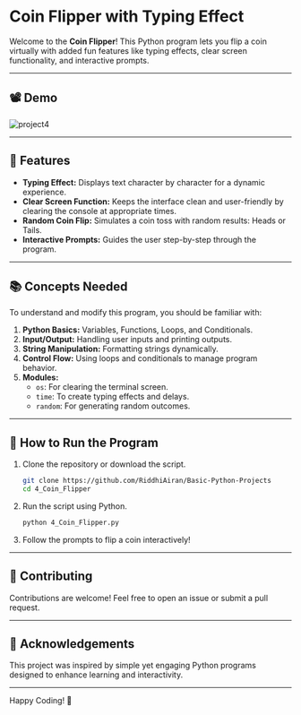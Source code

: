 # Coin Flipper with Typing Effect

Welcome to the **Coin Flipper**! This Python program lets you flip a coin virtually with added fun features like typing effects, clear screen functionality, and interactive prompts.

---

## 📽️ Demo
![project4](https://github.com/user-attachments/assets/53d83919-78e8-429d-bd0d-c8a86556e4e8)

---
## 🚀 Features

- **Typing Effect:** Displays text character by character for a dynamic experience.
- **Clear Screen Function:** Keeps the interface clean and user-friendly by clearing the console at appropriate times.
- **Random Coin Flip:** Simulates a coin toss with random results: Heads or Tails.
- **Interactive Prompts:** Guides the user step-by-step through the program.

---

## 📚 Concepts Needed

To understand and modify this program, you should be familiar with:

1. **Python Basics:** Variables, Functions, Loops, and Conditionals.
2. **Input/Output:** Handling user inputs and printing outputs.
3. **String Manipulation:** Formatting strings dynamically.
4. **Control Flow:** Using loops and conditionals to manage program behavior.
5. **Modules:**
    - `os`: For clearing the terminal screen.
    - `time`: To create typing effects and delays.
    - `random`: For generating random outcomes.

---

## 📜 How to Run the Program

1. Clone the repository or download the script.

   ```bash
   git clone https://github.com/RiddhiAiran/Basic-Python-Projects
   cd 4_Coin_Flipper
   ```

2. Run the script using Python.

   ```bash
   python 4_Coin_Flipper.py
   ```

3. Follow the prompts to flip a coin interactively!

---

## 🤝 Contributing

Contributions are welcome! Feel free to open an issue or submit a pull request.

---

## 🌟 Acknowledgements

This project was inspired by simple yet engaging Python programs designed to enhance learning and interactivity.

---

Happy Coding! 🎉
